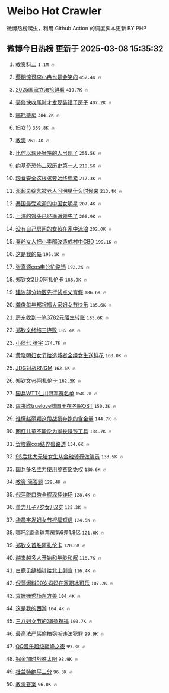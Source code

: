 # Weibo Hot Crawler 



微博热榜爬虫，利用 Github Action 的调度脚本更新 BY PHP 


## 微博今日热榜 更新于 2025-03-08 15:35:32 
1. [教资科二](https://s.weibo.com/weibo?q=%E6%95%99%E8%B5%84%E7%A7%91%E4%BA%8C&t=31&band_rank=1&Refer=top) `1.1M 🔥` 

1. [蔡明惊讶李小冉也是会笑的](https://s.weibo.com/weibo?q=%E8%94%A1%E6%98%8E%E6%83%8A%E8%AE%B6%E6%9D%8E%E5%B0%8F%E5%86%89%E4%B9%9F%E6%98%AF%E4%BC%9A%E7%AC%91%E7%9A%84&t=31&band_rank=2&Refer=top) `452.4K 🔥` 

1. [2025国家立法抢鲜看](https://s.weibo.com/weibo?q=%232025%E5%9B%BD%E5%AE%B6%E7%AB%8B%E6%B3%95%E6%8A%A2%E9%B2%9C%E7%9C%8B%23&t=31&band_rank=3&Refer=top) `419.7K 🔥` 

1. [装修快收尾时才发现装错了房子](https://s.weibo.com/weibo?q=%23%E8%A3%85%E4%BF%AE%E5%BF%AB%E6%94%B6%E5%B0%BE%E6%97%B6%E6%89%8D%E5%8F%91%E7%8E%B0%E8%A3%85%E9%94%99%E4%BA%86%E6%88%BF%E5%AD%90%23&t=31&band_rank=4&Refer=top) `407.2K 🔥` 

1. [哪吒票房](https://s.weibo.com/weibo?q=%E5%93%AA%E5%90%92%E7%A5%A8%E6%88%BF&t=31&band_rank=5&Refer=top) `384.2K 🔥` 

1. [妇女节](https://s.weibo.com/weibo?q=%23%E5%A6%87%E5%A5%B3%E8%8A%82%23&t=31&band_rank=6&Refer=top) `359.8K 🔥` 

1. [教资](https://s.weibo.com/weibo?q=%E6%95%99%E8%B5%84&t=31&band_rank=7&Refer=top) `261.4K 🔥` 

1. [比何以琛还好哄的人出现了](https://s.weibo.com/weibo?q=%E6%AF%94%E4%BD%95%E4%BB%A5%E7%90%9B%E8%BF%98%E5%A5%BD%E5%93%84%E7%9A%84%E4%BA%BA%E5%87%BA%E7%8E%B0%E4%BA%86&t=31&band_rank=8&Refer=top) `255.5K 🔥` 

1. [约基奇恐怖三双历史第一人](https://s.weibo.com/weibo?q=%23%E7%BA%A6%E5%9F%BA%E5%A5%87%E6%81%90%E6%80%96%E4%B8%89%E5%8F%8C%E5%8E%86%E5%8F%B2%E7%AC%AC%E4%B8%80%E4%BA%BA%23&t=31&band_rank=9&Refer=top) `218.5K 🔥` 

1. [粮食安全这根弦要始终绷紧](https://s.weibo.com/weibo?q=%23%E7%B2%AE%E9%A3%9F%E5%AE%89%E5%85%A8%E8%BF%99%E6%A0%B9%E5%BC%A6%E8%A6%81%E5%A7%8B%E7%BB%88%E7%BB%B7%E7%B4%A7%23&t=31&band_rank=10&Refer=top) `217.3K 🔥` 

1. [邓超录综艺被老人问明星什么时候来](https://s.weibo.com/weibo?q=%23%E9%82%93%E8%B6%85%E5%BD%95%E7%BB%BC%E8%89%BA%E8%A2%AB%E8%80%81%E4%BA%BA%E9%97%AE%E6%98%8E%E6%98%9F%E4%BB%80%E4%B9%88%E6%97%B6%E5%80%99%E6%9D%A5%23&t=31&band_rank=11&Refer=top) `213.4K 🔥` 

1. [泰国最受欢迎的中国女明星](https://s.weibo.com/weibo?q=%23%E6%B3%B0%E5%9B%BD%E6%9C%80%E5%8F%97%E6%AC%A2%E8%BF%8E%E7%9A%84%E4%B8%AD%E5%9B%BD%E5%A5%B3%E6%98%8E%E6%98%9F%23&t=31&band_rank=12&Refer=top) `207.4K 🔥` 

1. [上海的馒头已经遥遥领先了](https://s.weibo.com/weibo?q=%E4%B8%8A%E6%B5%B7%E7%9A%84%E9%A6%92%E5%A4%B4%E5%B7%B2%E7%BB%8F%E9%81%A5%E9%81%A5%E9%A2%86%E5%85%88%E4%BA%86&t=31&band_rank=13&Refer=top) `206.9K 🔥` 

1. [没有自己房间的女孩在家中流浪](https://s.weibo.com/weibo?q=%23%E6%B2%A1%E6%9C%89%E8%87%AA%E5%B7%B1%E6%88%BF%E9%97%B4%E7%9A%84%E5%A5%B3%E5%AD%A9%E5%9C%A8%E5%AE%B6%E4%B8%AD%E6%B5%81%E6%B5%AA%23&t=31&band_rank=14&Refer=top) `202.0K 🔥` 

1. [秦岭女人把小卖部改造成村中CBD](https://s.weibo.com/weibo?q=%23%E7%A7%A6%E5%B2%AD%E5%A5%B3%E4%BA%BA%E6%8A%8A%E5%B0%8F%E5%8D%96%E9%83%A8%E6%94%B9%E9%80%A0%E6%88%90%E6%9D%91%E4%B8%ADCBD%23&t=31&band_rank=15&Refer=top) `199.1K 🔥` 

1. [这是我的岛](https://s.weibo.com/weibo?q=%23%E8%BF%99%E6%98%AF%E6%88%91%E7%9A%84%E5%B2%9B%23&t=31&band_rank=16&Refer=top) `195.1K 🔥` 

1. [张真源cos申公豹路透](https://s.weibo.com/weibo?q=%23%E5%BC%A0%E7%9C%9F%E6%BA%90cos%E7%94%B3%E5%85%AC%E8%B1%B9%E8%B7%AF%E9%80%8F%23&t=31&band_rank=17&Refer=top) `192.2K 🔥` 

1. [郑钦文2比0阿扎伦卡](https://s.weibo.com/weibo?q=%23%E9%83%91%E9%92%A6%E6%96%872%E6%AF%940%E9%98%BF%E6%89%8E%E4%BC%A6%E5%8D%A1%23&t=31&band_rank=18&Refer=top) `188.9K 🔥` 

1. [建议部分地区先行试点父育假](https://s.weibo.com/weibo?q=%23%E5%BB%BA%E8%AE%AE%E9%83%A8%E5%88%86%E5%9C%B0%E5%8C%BA%E5%85%88%E8%A1%8C%E8%AF%95%E7%82%B9%E7%88%B6%E8%82%B2%E5%81%87%23&t=31&band_rank=19&Refer=top) `186.6K 🔥` 

1. [龚俊每年都祝福大家妇女节快乐](https://s.weibo.com/weibo?q=%23%E9%BE%9A%E4%BF%8A%E6%AF%8F%E5%B9%B4%E9%83%BD%E7%A5%9D%E7%A6%8F%E5%A4%A7%E5%AE%B6%E5%A6%87%E5%A5%B3%E8%8A%82%E5%BF%AB%E4%B9%90%23&t=31&band_rank=20&Refer=top) `185.6K 🔥` 

1. [房东收到一笔3782元陌生转账](https://s.weibo.com/weibo?q=%23%E6%88%BF%E4%B8%9C%E6%94%B6%E5%88%B0%E4%B8%80%E7%AC%943782%E5%85%83%E9%99%8C%E7%94%9F%E8%BD%AC%E8%B4%A6%23&t=31&band_rank=21&Refer=top) `185.6K 🔥` 

1. [郑钦文终结三连败](https://s.weibo.com/weibo?q=%23%E9%83%91%E9%92%A6%E6%96%87%E7%BB%88%E7%BB%93%E4%B8%89%E8%BF%9E%E8%B4%A5%23&t=31&band_rank=22&Refer=top) `185.4K 🔥` 

1. [小侯七 张宇](https://s.weibo.com/weibo?q=%E5%B0%8F%E4%BE%AF%E4%B8%83%20%E5%BC%A0%E5%AE%87&t=31&band_rank=23&Refer=top) `174.7K 🔥` 

1. [黄晓明妇女节给造城者全组女生送鲜花](https://s.weibo.com/weibo?q=%E9%BB%84%E6%99%93%E6%98%8E%E5%A6%87%E5%A5%B3%E8%8A%82%E7%BB%99%E9%80%A0%E5%9F%8E%E8%80%85%E5%85%A8%E7%BB%84%E5%A5%B3%E7%94%9F%E9%80%81%E9%B2%9C%E8%8A%B1&t=31&band_rank=24&Refer=top) `163.0K 🔥` 

1. [JDG对战RNGM](https://s.weibo.com/weibo?q=%23JDG%E5%AF%B9%E6%88%98RNGM%23&t=31&band_rank=25&Refer=top) `162.6K 🔥` 

1. [郑钦文vs阿扎伦卡](https://s.weibo.com/weibo?q=%23%E9%83%91%E9%92%A6%E6%96%87vs%E9%98%BF%E6%89%8E%E4%BC%A6%E5%8D%A1%23&t=31&band_rank=26&Refer=top) `162.5K 🔥` 

1. [国乒WTT仁川冠军赛名单](https://s.weibo.com/weibo?q=%23%E5%9B%BD%E4%B9%92WTT%E4%BB%81%E5%B7%9D%E5%86%A0%E5%86%9B%E8%B5%9B%E5%90%8D%E5%8D%95%23&t=31&band_rank=27&Refer=top) `158.2K 🔥` 

1. [虞书欣truelove嘘国王在冬眠OST](https://s.weibo.com/weibo?q=%23%E8%99%9E%E4%B9%A6%E6%AC%A3truelove%E5%98%98%E5%9B%BD%E7%8E%8B%E5%9C%A8%E5%86%AC%E7%9C%A0OST%23&t=31&band_rank=28&Refer=top) `150.3K 🔥` 

1. [谁懂赵丽颖这段战损奔跑的含金量](https://s.weibo.com/weibo?q=%E8%B0%81%E6%87%82%E8%B5%B5%E4%B8%BD%E9%A2%96%E8%BF%99%E6%AE%B5%E6%88%98%E6%8D%9F%E5%A5%94%E8%B7%91%E7%9A%84%E5%90%AB%E9%87%91%E9%87%8F&t=31&band_rank=29&Refer=top) `144.7K 🔥` 

1. [网红儿童不能沦为家长赚钱工具](https://s.weibo.com/weibo?q=%23%E7%BD%91%E7%BA%A2%E5%84%BF%E7%AB%A5%E4%B8%8D%E8%83%BD%E6%B2%A6%E4%B8%BA%E5%AE%B6%E9%95%BF%E8%B5%9A%E9%92%B1%E5%B7%A5%E5%85%B7%23&t=31&band_rank=30&Refer=top) `134.7K 🔥` 

1. [贺峻霖cos结界兽路透](https://s.weibo.com/weibo?q=%23%E8%B4%BA%E5%B3%BB%E9%9C%96cos%E7%BB%93%E7%95%8C%E5%85%BD%E8%B7%AF%E9%80%8F%23&t=31&band_rank=31&Refer=top) `134.6K 🔥` 

1. [95后北大元培女生从金融转行做演员](https://s.weibo.com/weibo?q=%2395%E5%90%8E%E5%8C%97%E5%A4%A7%E5%85%83%E5%9F%B9%E5%A5%B3%E7%94%9F%E4%BB%8E%E9%87%91%E8%9E%8D%E8%BD%AC%E8%A1%8C%E5%81%9A%E6%BC%94%E5%91%98%23&t=31&band_rank=32&Refer=top) `133.5K 🔥` 

1. [国乒多名主力使用参赛豁免权](https://s.weibo.com/weibo?q=%23%E5%9B%BD%E4%B9%92%E5%A4%9A%E5%90%8D%E4%B8%BB%E5%8A%9B%E4%BD%BF%E7%94%A8%E5%8F%82%E8%B5%9B%E8%B1%81%E5%85%8D%E6%9D%83%23&t=31&band_rank=33&Refer=top) `130.6K 🔥` 

1. [教资 简答题](https://s.weibo.com/weibo?q=%E6%95%99%E8%B5%84%20%E7%AE%80%E7%AD%94%E9%A2%98&t=31&band_rank=34&Refer=top) `129.4K 🔥` 

1. [倪萍脱口秀全程现挂炸场](https://s.weibo.com/weibo?q=%E5%80%AA%E8%90%8D%E8%84%B1%E5%8F%A3%E7%A7%80%E5%85%A8%E7%A8%8B%E7%8E%B0%E6%8C%82%E7%82%B8%E5%9C%BA&t=31&band_rank=35&Refer=top) `128.4K 🔥` 

1. [董力儿子7岁女儿2岁](https://s.weibo.com/weibo?q=%23%E8%91%A3%E5%8A%9B%E5%84%BF%E5%AD%907%E5%B2%81%E5%A5%B3%E5%84%BF2%E5%B2%81%23&t=31&band_rank=36&Refer=top) `125.3K 🔥` 

1. [华晨宇发妇女节祝福短信](https://s.weibo.com/weibo?q=%E5%8D%8E%E6%99%A8%E5%AE%87%E5%8F%91%E5%A6%87%E5%A5%B3%E8%8A%82%E7%A5%9D%E7%A6%8F%E7%9F%AD%E4%BF%A1&t=31&band_rank=37&Refer=top) `124.5K 🔥` 

1. [哪吒2距全球票房第6差1.8亿](https://s.weibo.com/weibo?q=%23%E5%93%AA%E5%90%922%E8%B7%9D%E5%85%A8%E7%90%83%E7%A5%A8%E6%88%BF%E7%AC%AC6%E5%B7%AE1.8%E4%BA%BF%23&t=31&band_rank=38&Refer=top) `121.0K 🔥` 

1. [郑钦文首胜阿扎伦卡](https://s.weibo.com/weibo?q=%23%E9%83%91%E9%92%A6%E6%96%87%E9%A6%96%E8%83%9C%E9%98%BF%E6%89%8E%E4%BC%A6%E5%8D%A1%23&t=31&band_rank=39&Refer=top) `120.6K 🔥` 

1. [越来越多人开始和年龄和解](https://s.weibo.com/weibo?q=%23%E8%B6%8A%E6%9D%A5%E8%B6%8A%E5%A4%9A%E4%BA%BA%E5%BC%80%E5%A7%8B%E5%92%8C%E5%B9%B4%E9%BE%84%E5%92%8C%E8%A7%A3%23&t=31&band_rank=40&Refer=top) `116.7K 🔥` 

1. [白鹿见缝插针给北上剧宣](https://s.weibo.com/weibo?q=%E7%99%BD%E9%B9%BF%E8%A7%81%E7%BC%9D%E6%8F%92%E9%92%88%E7%BB%99%E5%8C%97%E4%B8%8A%E5%89%A7%E5%AE%A3&t=31&band_rank=41&Refer=top) `116.4K 🔥` 

1. [倪萍爆料90岁妈妈在家喝冰可乐](https://s.weibo.com/weibo?q=%E5%80%AA%E8%90%8D%E7%88%86%E6%96%9990%E5%B2%81%E5%A6%88%E5%A6%88%E5%9C%A8%E5%AE%B6%E5%96%9D%E5%86%B0%E5%8F%AF%E4%B9%90&t=31&band_rank=42&Refer=top) `107.2K 🔥` 

1. [袁姗姗秀场东方美](https://s.weibo.com/weibo?q=%E8%A2%81%E5%A7%97%E5%A7%97%E7%A7%80%E5%9C%BA%E4%B8%9C%E6%96%B9%E7%BE%8E&t=31&band_rank=43&Refer=top) `104.4K 🔥` 

1. [这是我的西游](https://s.weibo.com/weibo?q=%E8%BF%99%E6%98%AF%E6%88%91%E7%9A%84%E8%A5%BF%E6%B8%B8&t=31&band_rank=44&Refer=top) `104.4K 🔥` 

1. [三八妇女节的38条祝福](https://s.weibo.com/weibo?q=%23%E4%B8%89%E5%85%AB%E5%A6%87%E5%A5%B3%E8%8A%82%E7%9A%8438%E6%9D%A1%E7%A5%9D%E7%A6%8F%23&t=31&band_rank=45&Refer=top) `100.7K 🔥` 

1. [最高法严惩偷拍窃听违法犯罪](https://s.weibo.com/weibo?q=%23%E6%9C%80%E9%AB%98%E6%B3%95%E4%B8%A5%E6%83%A9%E5%81%B7%E6%8B%8D%E7%AA%83%E5%90%AC%E8%BF%9D%E6%B3%95%E7%8A%AF%E7%BD%AA%23&t=31&band_rank=46&Refer=top) `99.9K 🔥` 

1. [QQ音乐超级巅峰之夜](https://s.weibo.com/weibo?q=QQ%E9%9F%B3%E4%B9%90%E8%B6%85%E7%BA%A7%E5%B7%85%E5%B3%B0%E4%B9%8B%E5%A4%9C&t=31&band_rank=47&Refer=top) `99.3K 🔥` 

1. [掘金加时战胜太阳](https://s.weibo.com/weibo?q=%23%E6%8E%98%E9%87%91%E5%8A%A0%E6%97%B6%E6%88%98%E8%83%9C%E5%A4%AA%E9%98%B3%23&t=31&band_rank=48&Refer=top) `98.9K 🔥` 

1. [杜兰特绝平三分](https://s.weibo.com/weibo?q=%23%E6%9D%9C%E5%85%B0%E7%89%B9%E7%BB%9D%E5%B9%B3%E4%B8%89%E5%88%86%23&t=31&band_rank=49&Refer=top) `96.3K 🔥` 

1. [教资答案](https://s.weibo.com/weibo?q=%E6%95%99%E8%B5%84%E7%AD%94%E6%A1%88&t=31&band_rank=50&Refer=top) `96.0K 🔥` 

